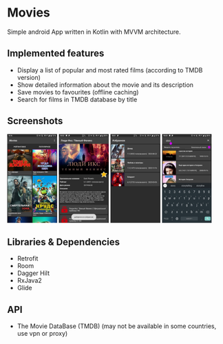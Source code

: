 # Movies


Simple android App written in Kotlin with MVVM architecture. 

## Implemented features
-   Display a list of popular and most rated films (according to TMDB version) 
-   Show detailed information about the movie and its description 
-   Save movies to favourites (offline caching)
-   Search for films in TMDB database by title 

## Screenshots
<img  src="https://github.com/TikhKir/Movies/blob/master/screenshots/movies1.jpg?raw=true"  width=23% /> <img  src="https://github.com/TikhKir/Movies/blob/master/screenshots/movies2.jpg?raw=true"  width=23% /> <img  src="https://github.com/TikhKir/Movies/blob/master/screenshots/movies3.jpg?raw=true"  width=23% /> <img  src="https://github.com/TikhKir/Movies/blob/master/screenshots/movies4.jpg?raw=true"  width=23% />

## Libraries & Dependencies
-   Retrofit
-   Room
-   Dagger Hilt
-   RxJava2
-   Glide

## API
- The Movie DataBase (TMDB) (may not be available in some countries, use vpn or proxy)
